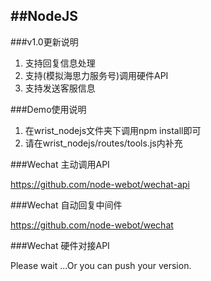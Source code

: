 ##NodeJS
---

###v1.0更新说明

1. 支持回复信息处理
2. 支持(模拟海思力服务号)调用硬件API
3. 支持发送客服信息

###Demo使用说明

1. 在wrist_nodejs文件夹下调用npm install即可
2. 请在wrist_nodejs/routes/tools.js内补充

###Wechat 主动调用API

https://github.com/node-webot/wechat-api

###Wechat 自动回复中间件

https://github.com/node-webot/wechat

###Wechat 硬件对接API

Please wait ...Or you can push your version.